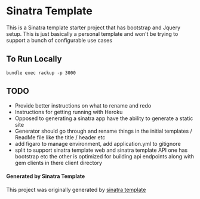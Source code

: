 Sinatra Template
===

This is a Sinatra template starter project that has bootstrap and Jquery setup. This is just basically a personal template and won't be trying to support a bunch of configurable use cases

## To Run Locally

`bundle exec rackup -p 3000`

## TODO

  * Provide better instructions on what to rename and redo
  * Instructions for getting running with Heroku
  * Opposed to generating a sinatra app have the ability to generate a static site
  * Generator should go through and rename things in the initial templates / ReadMe file like the title / header etc
  * add figaro to manage environment, add application.yml to gitignore
  * split to support sinatra template web and sinatra template API one has bootstrap etc the other is optimized for building api endpoints along with gem clients in there client directory
  

#### Generated by Sinatra Template

This project was originally generated by [sinatra template](https://github.com/danmayer/sinatra_template)
